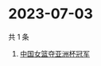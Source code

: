 # 2023-07-03

共 1 条

<!-- BEGIN -->
<!-- 最后更新时间 Mon Jul 03 2023 01:02:44 GMT+0800 (China Standard Time) -->

1. [中国女篮夺亚洲杯冠军](https://www.zhihu.com/search?q=中国女篮夺亚洲杯冠军)

<!-- END -->
